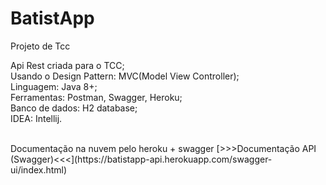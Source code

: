 # BatistApp
Projeto de Tcc


Api Rest criada para o TCC;<br>
Usando o Design Pattern: MVC(Model View Controller);<br>
Linguagem: Java 8+; <br>
Ferramentas: Postman, Swagger, Heroku; <br>
Banco de dados: H2 database;<br>
IDEA: Intellij.

<br>
Documentação na nuvem pelo heroku + swagger [>>>Documentação API (Swagger)<<<](https://batistapp-api.herokuapp.com/swagger-ui/index.html)<br> 
